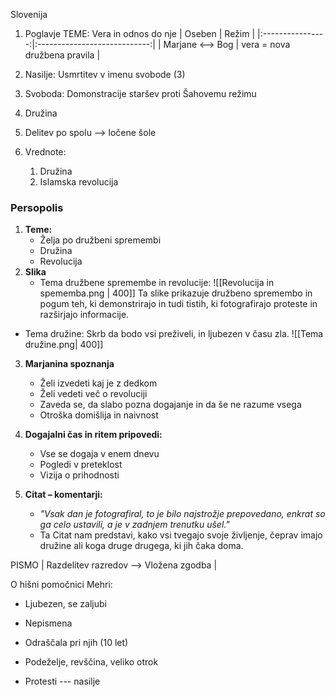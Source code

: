 Slovenija

1. Poglavje
TEME: Vera in odnos do nje
|      Oseben      |            Režim             |
|:----------------:|:----------------------------:|
| Marjane <--> Bog | vera = nova družbena pravila | 

2. Nasilje: Usmrtitev v imenu svobode (3)
3. Svoboda: Domonstracije staršev proti Šahovemu režimu
4. Družina
5. Delitev po spolu --> ločene šole
6. Vrednote:
	1. Družina
	2. Islamska revolucija

### Persopolis
1. **Teme:**
	- Želja po družbeni spremembi
	- Družina
	- Revolucija
2. **Slika**
	- Tema družbene spremembe in revolucije:
	![[Revolucija in spememba.png | 400]]
	Ta slike prikazuje družbeno spremembo in pogum teh, ki demonstrirajo in tudi tistih, ki fotografirajo proteste in razširjajo informacije.
	
 - Tema družine:
 Skrb da bodo vsi preživeli, in ljubezen v času zla.
 ![[Tema družine.png| 400]]

3. **Marjanina spoznanja**
	- Želi izvedeti kaj je z dedkom
	- Želi vedeti več o revoluciji
	- Zaveda se, da slabo pozna dogajanje in da še ne razume vsega
	- Otroška domišlija in naivnost

4. **Dogajalni čas in ritem pripovedi:**
	- Vse se dogaja v enem dnevu
	- Pogledi v preteklost
	- Vizija o prihodnosti

5. **Citat – komentarji:**
	- *"Vsak dan je fotografiral, to je bilo najstrožje prepovedano, enkrat so ga celo ustavili, a je v zadnjem trenutku ušel."*
	- Ta Citat nam predstavi, kako vsi tvegajo svoje življenje, čeprav imajo družine ali koga druge drugega, ki jih čaka doma.


PISMO
| Razdelitev razredov –> Vložena zgodba |

O hišni pomočnici Mehri:
- Ljubezen, se zaljubi
- Nepismena
- Odraščala pri njih (10 let)
- Podeželje, revščina, veliko otrok

 - Protesti --- nasilje

